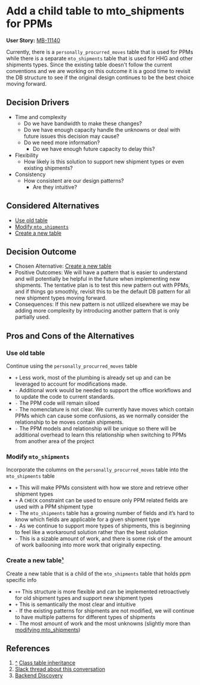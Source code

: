 # Add a child table to mto_shipments for PPMs

**User Story:** [MB-11140](https://dp3.atlassian.net/browse/MB-11140)

Currently, there is a `personally_procurred_moves` table that is used for PPMs while there is a separate `mto_shipments` table that is used for HHG and other shipments types. Since the existing table doesn't follow the current conventions and we are working on this outcome it is a good time to revisit the DB structure to see if the original design continues to be the best choice moving forward.

## Decision Drivers

* Time and complexity
  * Do we have bandwidth to make these changes?
  * Do we have enough capacity handle the unknowns or deal with future issues this decision may cause?
  * Do we need more information?
    * Do we have enough future capacity to delay this?
* Flexibility
  * How likely is this solution to support new shipment types or even existing shipments?
* Consistency
  * How consistent are our design patterns?
    * Are they intuitive?

## Considered Alternatives

* [Use old table](#use-old-table)
* [Modify `mto_shipments`](#modify-mto_shipments)
* [Create a new table](#create-a-new-table)

## Decision Outcome

* Chosen Alternative: [Create a new table](#create-a-new-table)
* Positive Outcomes: We will have a pattern that is easier to understand and will potentially be helpful in the future when implementing new shipments. The tentative plan is to test this new pattern out with PPMs, and if things go smoothly, revisit this to be the default DB pattern for all new shipment types moving forward.
* Consequences: If this new pattern is not utilized elsewhere we may be adding more complexity by introducing another pattern that is only partially used.

## Pros and Cons of the Alternatives

### Use old table

Continue using the `personally_procurred_moves` table

* `+` Less work, most of the plumbing is already set up and can be leveraged to account for modifications made.
* `-` Additional work would be needed to support the office workflows and to update the code to current standards.
* `-` The PPM code will remain siloed
* `-` The nomenclature is not clear. We currently have moves which contain PPMs which can cause some confusions, as we normally consider the relationship to be moves contain shipments.
* `-` The PPM models and relationship will be unique so there will be additional overhead to learn this relationship when switching to PPMs from another area of the project

### Modify `mto_shipments`

Incorporate the columns on the `personally_procurred_moves` table into the `mto_shipments` table

* `+` This will make PPMs consistent with how we store and retrieve other shipment types
* `+` A `CHECK` constraint can be used to ensure only PPM related fields are used with a PPM shipment type
* `-` The `mto_shipments` table has a growing number of fields and it’s hard to know which fields are applicable for a given shipment type
* `-` As we continue to support more types of shipments, this is beginning to feel like a workaround solution rather than the best solution
* `-` This is a sizable amount of work, and there is some risk of the amount of work ballooning into more work that originally expecting.

### Create a new table[¹](#references)

Create a new table that is a child of the `mto_shipments` table that holds ppm specific info

* `++` This structure is more flexible and can be implemented retroactively for old shipment types and support new shipment types
* `+` This is semantically the most clear and intuitive
* `-` If the existing patterns for shipments are not modified, we will continue to have multiple patterns for different types of shipments
* `-` The most amount of work and the most unknowns (slightly more than [modifying mto_shipments](#modify-mto_shipments))

## References

1. [^](#create-a-new-table) [Class table inheritance](https://martinfowler.com/eaaCatalog/classTableInheritance.html)
2. [Slack thread about this conversation](https://ustcdp3.slack.com/archives/CP6PTUPQF/p1641937842037600)
3. [Backend Discovery](https://dp3.atlassian.net/wiki/spaces/MT/pages/1605238794/PPM+Bookings+Technical+Discovery#Database)

